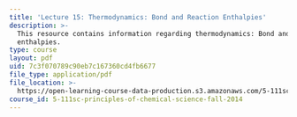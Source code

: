 ```yaml
---
title: 'Lecture 15: Thermodynamics: Bond and Reaction Enthalpies'
description: >-
  This resource contains information regarding thermodynamics: Bond and reaction
  enthalpies.
type: course
layout: pdf
uid: 7c3f070789c90eb7c167360cd4fb6677
file_type: application/pdf
file_location: >-
  https://open-learning-course-data-production.s3.amazonaws.com/5-111sc-principles-of-chemical-science-fall-2014/7c3f070789c90eb7c167360cd4fb6677_MIT5_111F14_Lec15.pdf
course_id: 5-111sc-principles-of-chemical-science-fall-2014
---
```

